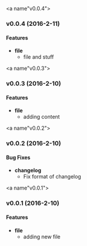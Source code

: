 <a name"v0.0.4"></a>
### v0.0.4 (2016-2-11)

#### Features
* **file**
  * file and stuff

<a name"v0.0.3"></a>
### v0.0.3 (2016-2-10)

#### Features
* **file**
  * adding content

<a name"v0.0.2"></a>
### v0.0.2 (2016-2-10)

#### Bug Fixes
* **changelog**
  * Fix format of changelog

<a name"v0.0.1"></a>
###  v0.0.1 (2016-2-10)

#### Features
* **file**
  * adding new file

